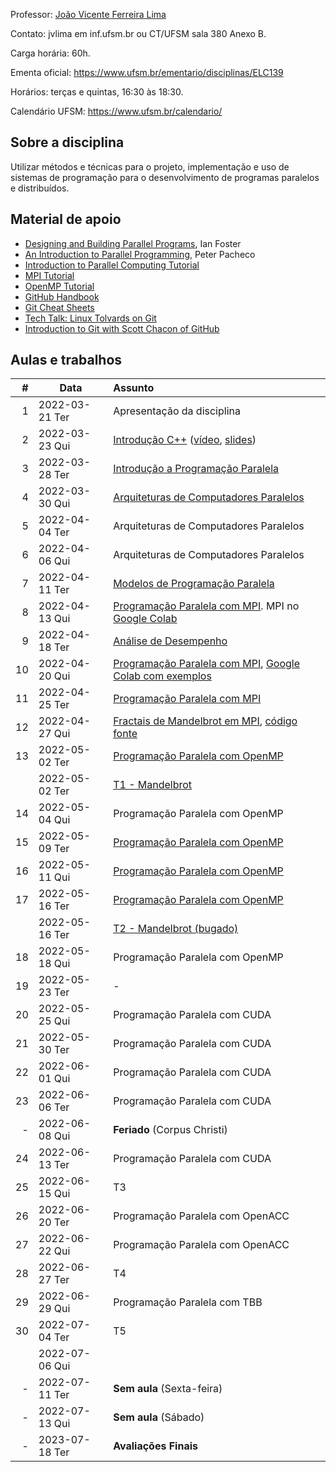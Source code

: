 Professor: [João Vicente Ferreira Lima](http://www.inf.ufsm.br/~jvlima)

Contato: jvlima em inf.ufsm.br ou CT/UFSM sala 380 Anexo B.

Carga horária: 60h.

Ementa oficial: https://www.ufsm.br/ementario/disciplinas/ELC139

Horários: terças e quintas, 16:30 às 18:30.

Calendário UFSM: https://www.ufsm.br/calendario/

## Sobre a disciplina

Utilizar métodos  e  técnicas  para  o  projeto, implementação  e  uso  de sistemas  de  programação  para  o  desenvolvimento  de  programas  paralelos   e distribuídos.

## Material de apoio

- [Designing and Building Parallel Programs](https://www.mcs.anl.gov/~itf/dbpp/), Ian Foster
- [An Introduction to Parallel Programming](https://www.cs.usfca.edu/~peter/ipp/), Peter Pacheco
- [Introduction to Parallel Computing Tutorial](https://hpc.llnl.gov/documentation/tutorials/introduction-parallel-computing-tutorial)
- [MPI Tutorial](https://hpc-tutorials.llnl.gov/mpi/)
- [OpenMP Tutorial](https://hpc-tutorials.llnl.gov/openmp/)
- [GitHub Handbook](https://guides.github.com/introduction/git-handbook/)
- [Git Cheat Sheets](https://github.github.com/training-kit/)
- [Tech Talk: Linux Tolvards on Git](http://youtu.be/4XpnKHJAok8)
- [Introduction to Git with Scott Chacon of GitHub](https://youtu.be/ZDR433b0HJY)

## Aulas e trabalhos

|  # | Data             | Assunto          |
|---:|------------------|:-----------------|
|  1 | 2022-03-21 Ter | Apresentação da disciplina   |
|  2 | 2022-03-23 Qui   | [Introdução C++](./aulas/introducao_cxx) ([vídeo](https://youtu.be/pB-MdBKNpNo), [slides](./aulas/02_intro_cxx/02_intro_cxx.pdf)) |
|  3 | 2022-03-28 Ter   | [Introdução a Programação Paralela](./aulas/01_progpar/01_intro_progpar.pdf) |
|  4 | 2022-03-30 Qui   | [Arquiteturas de Computadores Paralelos](./aulas/03_arquiteturas/03_arquiteturas.pdf) |
|  5 | 2022-04-04 Ter   | Arquiteturas de Computadores Paralelos  |
|  6 | 2022-04-06 Qui   | Arquiteturas de Computadores Paralelos |
|  7 | 2022-04-11 Ter   | [Modelos de Programação Paralela](./aulas/04_modelos_programacao/04_modelos_programacao.pdf) |
|  8 | 2022-04-13 Qui   | [Programação Paralela com MPI](./aulas/05_mpi/05_mpi.pdf). MPI no [Google Colab](https://colab.research.google.com/drive/16FqO4uorwcd7jUMQnHsqXWscKE2qz2Xa?usp=sharing) |
|  9 | 2022-04-18 Ter   | [Análise de Desempenho](./aulas/06_metricas/06_metricas.pdf) |
| 10 | 2022-04-20 Qui   | [Programação Paralela com MPI](./aulas/07_mpi/07_mpi.pdf), [Google Colab com exemplos](https://colab.research.google.com/drive/1E0Q20YoaT1XZJf0YDEy4NFJsf55fcr3I?usp=sharing)  |
| 11 | 2022-04-25 Ter   | [Programação Paralela com MPI](./aulas/08_mpi/08_mpi.pdf)  |
| 12 | 2022-04-27 Qui   | [Fractais de Mandelbrot em MPI](https://colab.research.google.com/drive/1g_wij0TMO1uZy2UH99Y7FCC6q-EBOr0n?usp=sharing), [código fonte](https://github.com/joao-ufsm/par2023a/tree/master/exemplos/fractal) |
| 13 | 2022-05-02 Ter   | [Programação Paralela com OpenMP](./aulas/13_openmp/13_openmp.pdf)   |
|  | 2022-05-02 Ter   | [T1 - Mandelbrot](./trabalhos/T1) |
| 14 | 2022-05-04 Qui   | Programação Paralela com OpenMP |
| 15 | 2022-05-09 Ter   | [Programação Paralela com OpenMP](aulas/14_openmp/14_openmp.pdf) |
| 16 | 2022-05-11 Qui   | [Programação Paralela com OpenMP](https://tinyurl.com/openmp-umt-tasking) |
| 17 | 2022-05-16 Ter   | [Programação Paralela com OpenMP](./aulas/15_openmp/15_openmp.pdf) |
|     | 2022-05-16 Ter   | [T2 - Mandelbrot (bugado)](./trabalhos/T2) |
| 18 | 2022-05-18 Qui   | Programação Paralela com OpenMP |
| 19 | 2022-05-23 Ter   | - |
| 20 | 2022-05-25 Qui   | Programação Paralela com CUDA |
| 21 | 2022-05-30 Ter   | Programação Paralela com CUDA  |
| 22 | 2022-06-01 Qui   | Programação Paralela com CUDA | 
| 23 | 2022-06-06 Ter   | Programação Paralela com CUDA | 
| - | 2022-06-08 Qui   | **Feriado** (Corpus Christi)  |
| 24 | 2022-06-13 Ter   | Programação Paralela com CUDA |
| 25 | 2022-06-15 Qui   | T3 |
| 26 | 2022-06-20 Ter   | Programação Paralela com OpenACC |
| 27 | 2022-06-22 Qui   | Programação Paralela com OpenACC |
| 28 | 2022-06-27 Ter   | T4 |
| 29 | 2022-06-29 Qui   | Programação Paralela com TBB |
| 30 | 2022-07-04 Ter   | T5 |
|  | 2022-07-06 Qui   | |
| - | 2022-07-11 Ter   | **Sem aula** (Sexta-feira)  |
| - | 2022-07-13 Qui   | **Sem aula** (Sábado)  |
| - | 2023-07-18 Ter | **Avaliações Finais** |
